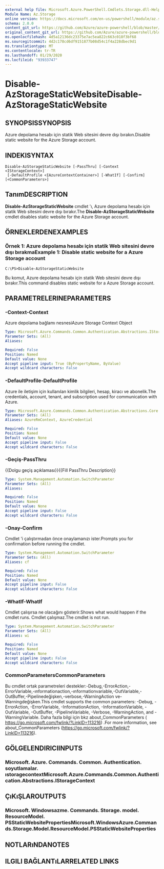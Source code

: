 ```yaml
---
external help file: Microsoft.Azure.PowerShell.Cmdlets.Storage.dll-Help.xml
Module Name: Az.Storage
online version: https://docs.microsoft.com/en-us/powershell/module/az.storage/disable-azstoragestaticwebsite
schema: 2.0.0
content_git_url: https://github.com/Azure/azure-powershell/blob/master/src/Storage/Storage.Management/help/Disable-AzStorageStaticWebsite.md
original_content_git_url: https://github.com/Azure/azure-powershell/blob/master/src/Storage/Storage.Management/help/Disable-AzStorageStaticWebsite.md
ms.openlocfilehash: 4d5a12136dc23375e7ac5ea822c663c018f3bf68
ms.sourcegitcommit: 4d2c178cd6df9151877b08d54c1f4a228dbec9d1
ms.translationtype: MT
ms.contentlocale: tr-TR
ms.lasthandoff: 01/29/2020
ms.locfileid: "93933747"
---
```

# <span data-ttu-id="550d8-101">Disable-AzStorageStaticWebsite</span><span class="sxs-lookup"><span data-stu-id="550d8-101">Disable-AzStorageStaticWebsite</span></span>

## <span data-ttu-id="550d8-102">SYNOPSIS</span><span class="sxs-lookup"><span data-stu-id="550d8-102">SYNOPSIS</span></span>
<span data-ttu-id="550d8-103">Azure depolama hesabı için statik Web sitesini devre dışı bırakın.</span><span class="sxs-lookup"><span data-stu-id="550d8-103">Disable static website for the Azure Storage account.</span></span>

## <span data-ttu-id="550d8-104">INDEKI</span><span class="sxs-lookup"><span data-stu-id="550d8-104">SYNTAX</span></span>

```
Disable-AzStorageStaticWebsite [-PassThru] [-Context <IStorageContext>]
 [-DefaultProfile <IAzureContextContainer>] [-WhatIf] [-Confirm] [<CommonParameters>]
```

## <span data-ttu-id="550d8-105">Tanım</span><span class="sxs-lookup"><span data-stu-id="550d8-105">DESCRIPTION</span></span>
<span data-ttu-id="550d8-106">**Disable-AzStorageStaticWebsite** cmdlet 'ı, Azure depolama hesabı için statik Web sitesini devre dışı bırakır.</span><span class="sxs-lookup"><span data-stu-id="550d8-106">The **Disable-AzStorageStaticWebsite** cmdlet disables static website for the Azure Storage account.</span></span>

## <span data-ttu-id="550d8-107">ÖRNEKLERDEN</span><span class="sxs-lookup"><span data-stu-id="550d8-107">EXAMPLES</span></span>

### <span data-ttu-id="550d8-108">Örnek 1: Azure depolama hesabı için statik Web sitesini devre dışı bırakma</span><span class="sxs-lookup"><span data-stu-id="550d8-108">Example 1: Disable static website for a Azure Storage account</span></span>
```
C:\PS>Disable-AzStorageStaticWebsite
```

<span data-ttu-id="550d8-109">Bu komut, Azure depolama hesabı için statik Web sitesini devre dışı bırakır.</span><span class="sxs-lookup"><span data-stu-id="550d8-109">This command disables static website for a Azure Storage account.</span></span>

## <span data-ttu-id="550d8-110">PARAMETRELERINE</span><span class="sxs-lookup"><span data-stu-id="550d8-110">PARAMETERS</span></span>

### <span data-ttu-id="550d8-111">-Context</span><span class="sxs-lookup"><span data-stu-id="550d8-111">-Context</span></span>
<span data-ttu-id="550d8-112">Azure depolama bağlamı nesnesi</span><span class="sxs-lookup"><span data-stu-id="550d8-112">Azure Storage Context Object</span></span>

```yaml
Type: Microsoft.Azure.Commands.Common.Authentication.Abstractions.IStorageContext
Parameter Sets: (All)
Aliases:

Required: False
Position: Named
Default value: None
Accept pipeline input: True (ByPropertyName, ByValue)
Accept wildcard characters: False
```

### <span data-ttu-id="550d8-113">-DefaultProfile</span><span class="sxs-lookup"><span data-stu-id="550d8-113">-DefaultProfile</span></span>
<span data-ttu-id="550d8-114">Azure ile iletişim için kullanılan kimlik bilgileri, hesap, kiracı ve abonelik.</span><span class="sxs-lookup"><span data-stu-id="550d8-114">The credentials, account, tenant, and subscription used for communication with Azure.</span></span>

```yaml
Type: Microsoft.Azure.Commands.Common.Authentication.Abstractions.Core.IAzureContextContainer
Parameter Sets: (All)
Aliases: AzureRmContext, AzureCredential

Required: False
Position: Named
Default value: None
Accept pipeline input: False
Accept wildcard characters: False
```

### <span data-ttu-id="550d8-115">-Geçiş</span><span class="sxs-lookup"><span data-stu-id="550d8-115">-PassThru</span></span>
<span data-ttu-id="550d8-116">{{Dolgu geçiş açıklaması}}</span><span class="sxs-lookup"><span data-stu-id="550d8-116">{{Fill PassThru Description}}</span></span>

```yaml
Type: System.Management.Automation.SwitchParameter
Parameter Sets: (All)
Aliases:

Required: False
Position: Named
Default value: None
Accept pipeline input: False
Accept wildcard characters: False
```

### <span data-ttu-id="550d8-117">-Onay</span><span class="sxs-lookup"><span data-stu-id="550d8-117">-Confirm</span></span>
<span data-ttu-id="550d8-118">Cmdlet 'i çalıştırmadan önce onaylamanızı ister.</span><span class="sxs-lookup"><span data-stu-id="550d8-118">Prompts you for confirmation before running the cmdlet.</span></span>

```yaml
Type: System.Management.Automation.SwitchParameter
Parameter Sets: (All)
Aliases: cf

Required: False
Position: Named
Default value: None
Accept pipeline input: False
Accept wildcard characters: False
```

### <span data-ttu-id="550d8-119">-WhatIf</span><span class="sxs-lookup"><span data-stu-id="550d8-119">-WhatIf</span></span>
<span data-ttu-id="550d8-120">Cmdlet çalışırsa ne olacağını gösterir.</span><span class="sxs-lookup"><span data-stu-id="550d8-120">Shows what would happen if the cmdlet runs.</span></span>
<span data-ttu-id="550d8-121">Cmdlet çalışmaz.</span><span class="sxs-lookup"><span data-stu-id="550d8-121">The cmdlet is not run.</span></span>

```yaml
Type: System.Management.Automation.SwitchParameter
Parameter Sets: (All)
Aliases: wi

Required: False
Position: Named
Default value: None
Accept pipeline input: False
Accept wildcard characters: False
```

### <span data-ttu-id="550d8-122">CommonParameters</span><span class="sxs-lookup"><span data-stu-id="550d8-122">CommonParameters</span></span>
<span data-ttu-id="550d8-123">Bu cmdlet ortak parametreleri destekler:-Debug,-ErrorAction,-ErrorVariable,-ınformationaction,-ınformationvariable,-OutVariable,-OutBuffer,-Pipelinedeğişken,-verbose,-WarningAction ve-Warningdeğişken.</span><span class="sxs-lookup"><span data-stu-id="550d8-123">This cmdlet supports the common parameters: -Debug, -ErrorAction, -ErrorVariable, -InformationAction, -InformationVariable, -OutVariable, -OutBuffer, -PipelineVariable, -Verbose, -WarningAction, and -WarningVariable.</span></span> <span data-ttu-id="550d8-124">Daha fazla bilgi için bkz about_CommonParameters ( https://go.microsoft.com/fwlink/?LinkID=113216) .</span><span class="sxs-lookup"><span data-stu-id="550d8-124">For more information, see about_CommonParameters (https://go.microsoft.com/fwlink/?LinkID=113216).</span></span>

## <span data-ttu-id="550d8-125">GÖLGELENDIRICI</span><span class="sxs-lookup"><span data-stu-id="550d8-125">INPUTS</span></span>

### <span data-ttu-id="550d8-126">Microsoft. Azure. Commands. Common. Authentication. soyutlamalar. ıstoragecontext</span><span class="sxs-lookup"><span data-stu-id="550d8-126">Microsoft.Azure.Commands.Common.Authentication.Abstractions.IStorageContext</span></span>

## <span data-ttu-id="550d8-127">ÇıKıŞLAR</span><span class="sxs-lookup"><span data-stu-id="550d8-127">OUTPUTS</span></span>

### <span data-ttu-id="550d8-128">Microsoft. Windowsazme. Commands. Storage. model. ResourceModel. PSStaticWebsiteProperties</span><span class="sxs-lookup"><span data-stu-id="550d8-128">Microsoft.WindowsAzure.Commands.Storage.Model.ResourceModel.PSStaticWebsiteProperties</span></span>

## <span data-ttu-id="550d8-129">NOTLARıNDA</span><span class="sxs-lookup"><span data-stu-id="550d8-129">NOTES</span></span>

## <span data-ttu-id="550d8-130">ILGILI BAĞLANTıLAR</span><span class="sxs-lookup"><span data-stu-id="550d8-130">RELATED LINKS</span></span>
